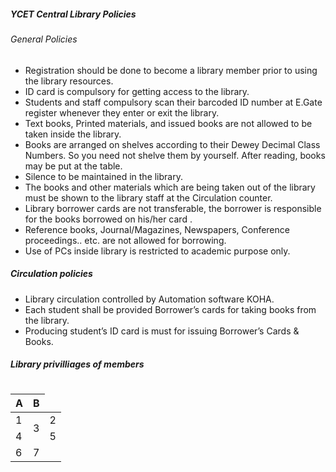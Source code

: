 ##### YCET Central Library Policies



###### General Policies

- Registration should be done to become a library member prior to using the library resources.
- ID card is compulsory for getting access to the library.
- Students and staff compulsory scan their barcoded ID number at E.Gate register whenever they    enter or exit the library.
- Text books, Printed materials, and issued books are not allowed to be taken inside the library.
- Books are arranged on shelves according to their Dewey Decimal Class Numbers. So you need not shelve them by yourself. After reading, books may be put at the table.
- Silence to be maintained in the library.
- The books and other materials which are being taken out of the library must be shown to the  library staff at the Circulation counter.
- Library borrower cards are not transferable, the borrower is responsible for the books borrowed on his/her card .
- Reference books, Journal/Magazines, Newspapers, Conference proceedings.. etc. are not allowed for borrowing.
- Use of PCs inside library is restricted to academic purpose only.

##### Circulation policies
- Library circulation controlled by Automation software KOHA.
- Each student shall be provided Borrower’s cards for taking books from the library.
- Producing student’s ID card is must for issuing Borrower’s Cards & Books.
 
##### Library privilliages of members 
#
#
|A |B
|--|--
|1<td rowspan="2">3</td>|2
|4|5
|6|7 
